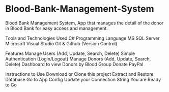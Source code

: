 # Blood-Bank-Management-System
Blood Bank Management System, App that manages the detail of the donor in Blood Bank for easy access and management.

Tools and Technologies Used
C# Programming Language
MS SQL Server
Microsoft Visual Studio
Git & Github (Version Control)

Features
Manage Users (Add, Update, Search, Delete)
Simple Authentication (Login/Logout)
Manage Donors (Add, Update, Search, Delete)
Dashboard to view Donors by Blood Group
Donate
PayPal

Instructions to Use
Download or Clone this project
Extract and Restore Database
Go to App Config
Update your Connection String
You are Ready to Go
